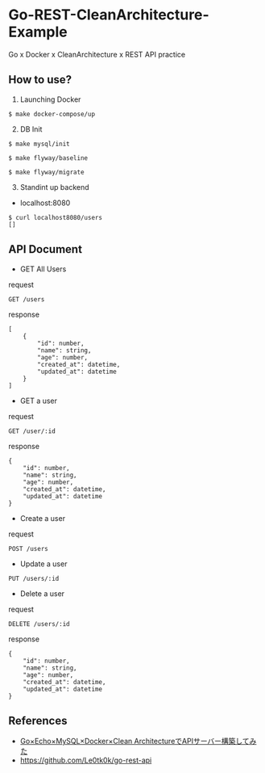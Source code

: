 # Go-REST-CleanArchitecture-Example
Go x Docker x CleanArchitecture x REST API practice

## How to use?
1. Launching Docker
```
$ make docker-compose/up
```

2. DB Init
```
$ make mysql/init

$ make flyway/baseline

$ make flyway/migrate
```

3. Standint up backend
- localhost:8080
```
$ curl localhost8080/users
[]
```

## API Document
- GET All Users

request
```
GET /users
```

response
```
[
    {
        "id": number,
        "name": string,
        "age": number,
        "created_at": datetime,
        "updated_at": datetime
    }
]
```

- GET a user 

request
```
GET /user/:id
```

response
```
{
    "id": number,
    "name": string,
    "age": number,
    "created_at": datetime,
    "updated_at": datetime
}
```

- Create a user

request
```
POST /users
```

- Update a user
```
PUT /users/:id
```

- Delete a user

request
``` 
DELETE /users/:id
```

response
```
{
    "id": number,
    "name": string,
    "age": number,
    "created_at": datetime,
    "updated_at": datetime
}
```




## References
- [Go×Echo×MySQL×Docker×Clean ArchitectureでAPIサーバー構築してみた](https://qiita.com/Le0tk0k/items/c2945c260f28f7ee2d47)
- https://github.com/Le0tk0k/go-rest-api
